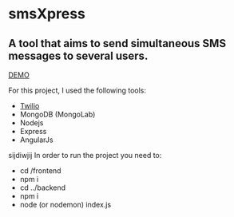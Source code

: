 # smsXpress

## A tool that aims to send simultaneous SMS messages to several users.

[DEMO](http://smsxpress.herokuapp.com)

For this project, I used the following tools:

* [Twilio](https://www.twilio.com/)
* MongoDB (MongoLab)
* Nodejs
* Express
* AngularJs

sijdiwjij
In order to run the project you need to:

* cd /frontend
* npm i
* cd ../backend
* npm i
* node (or nodemon) index.js
